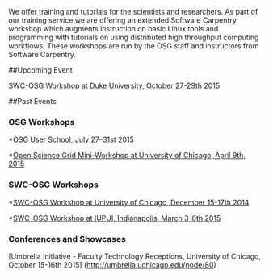 
[title]: - "Joint Software Carpentry and OSG Workshops"

We offer training and tutorials for the scientists and researchers. As part of our training service we are offering an extended Software Carpentry workshop which augments instruction on basic Linux tools and programming with tutorials on using distributed high throughput computing workflows. These workshops are run by the OSG staff and instructors from Software Carpentry.



##Upcoming Event

[SWC-OSG Workshop at Duke University, October 27-29th 2015](http://swc-osg-workshop.github.io/2015-10-27-duke/index.html)

 
##Past Events

### OSG Workshops

*[OSG User School, July 27–31st 2015](https://twiki.opensciencegrid.org/bin/view/Education/OSGUserSchool2015)

*[Open Science Grid Mini-Workshop at University of Chicago, April 9th,  2015](http://swc-osg-workshop.github.io/MiniOSG-2015-04-09-UChicago/index.html)

### SWC-OSG Workshops
*[SWC-OSG Workshop at University of Chicago, December 15-17th 2014](http://swc-osg-workshop.github.io/2014-12-15-UChicago/)

*[SWC-OSG Workshop at IUPUI, Indianapolis. March 3-6th 2015](http://swc-osg-workshop.github.io/2015-03-03-iupui/index.html)

### Conferences and Showcases
[Umbrella Initiative - Faculty Technology Receptions, University of Chicago, October 15-16th 2015] (http://umbrella.uchicago.edu/node/80)
